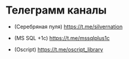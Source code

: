 # Телеграмм каналы
  * (Серебряная пуля) https://t.me/silvernation
  
  * (MS SQL +1c) https://t.me/mssqlplus1c
  
  * (Oscript) https://t.me/oscript_library
